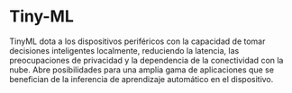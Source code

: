 # Tiny-ML
TinyML dota a los dispositivos periféricos con la capacidad de tomar decisiones inteligentes localmente, reduciendo la latencia, las preocupaciones de privacidad y la dependencia de la conectividad con la nube. Abre posibilidades para una amplia gama de aplicaciones que se benefician de la inferencia de aprendizaje automático en el dispositivo.
